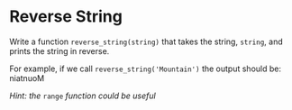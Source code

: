 # Reverse String

Write a function `reverse_string(string)` that takes the string, `string`, and prints the string in reverse.

For example, if we call `reverse_string('Mountain')` the output should be:
niatnuoM

*Hint: the* `range` *function could be useful*
